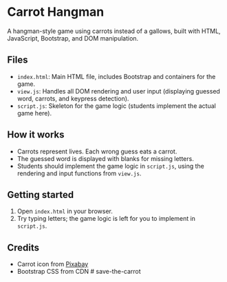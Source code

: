 # Carrot Hangman

A hangman-style game using carrots instead of a gallows, built with HTML, JavaScript, Bootstrap, and DOM manipulation.

## Files
- `index.html`: Main HTML file, includes Bootstrap and containers for the game.
- `view.js`: Handles all DOM rendering and user input (displaying guessed word, carrots, and keypress detection).
- `script.js`: Skeleton for the game logic (students implement the actual game here).

## How it works
- Carrots represent lives. Each wrong guess eats a carrot.
- The guessed word is displayed with blanks for missing letters.
- Students should implement the game logic in `script.js`, using the rendering and input functions from `view.js`.

## Getting started
1. Open `index.html` in your browser.
2. Try typing letters; the game logic is left for you to implement in `script.js`.

## Credits
- Carrot icon from [Pixabay](https://pixabay.com/vectors/carrot-vegetable-food-root-145064/)
- Bootstrap CSS from CDN
#   s a v e - t h e - c a r r o t  
 